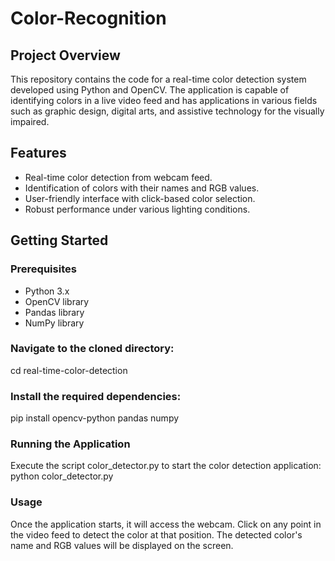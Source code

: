 # Color-Recognition
## Project Overview
This repository contains the code for a real-time color detection system developed using Python and OpenCV. The application is capable of identifying colors in a live video feed and has applications in various fields such as graphic design, digital arts, and assistive technology for the visually impaired.

## Features
- Real-time color detection from webcam feed.
- Identification of colors with their names and RGB values.
- User-friendly interface with click-based color selection.
- Robust performance under various lighting conditions.

## Getting Started

### Prerequisites
- Python 3.x
- OpenCV library
- Pandas library
- NumPy library
   
### Navigate to the cloned directory:
cd real-time-color-detection
### Install the required dependencies:
pip install opencv-python pandas numpy
### Running the Application
Execute the script color_detector.py to start the color detection application:
python color_detector.py
### Usage
Once the application starts, it will access the webcam.
Click on any point in the video feed to detect the color at that position.
The detected color's name and RGB values will be displayed on the screen.

